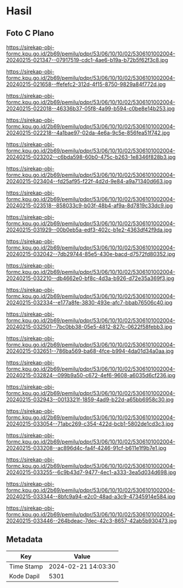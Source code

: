 # Hasil

## Foto C Plano

https://sirekap-obj-formc.kpu.go.id/2b69/pemilu/pdpr/53/06/10/10/02/5306101002004-20240215-021347--07917519-cdc1-4ae6-b19a-b72b5f62f3c8.jpg

https://sirekap-obj-formc.kpu.go.id/2b69/pemilu/pdpr/53/06/10/10/02/5306101002004-20240215-021658--ffefefc2-312d-4f15-8750-9829a84f772d.jpg

https://sirekap-obj-formc.kpu.go.id/2b69/pemilu/pdpr/53/06/10/10/02/5306101002004-20240215-022018--46336b37-05f8-4a99-b594-c0be8e14b253.jpg

https://sirekap-obj-formc.kpu.go.id/2b69/pemilu/pdpr/53/06/10/10/02/5306101002004-20240215-022218--4a1bae97-02da-4e6a-9c5e-856fea51f742.jpg

https://sirekap-obj-formc.kpu.go.id/2b69/pemilu/pdpr/53/06/10/10/02/5306101002004-20240215-023202--c6bda598-60b0-475c-b263-1e8346f828b3.jpg

https://sirekap-obj-formc.kpu.go.id/2b69/pemilu/pdpr/53/06/10/10/02/5306101002004-20240215-023404--fd25af95-f22f-4d2d-9e84-a9a71340d663.jpg

https://sirekap-obj-formc.kpu.go.id/2b69/pemilu/pdpr/53/06/10/10/02/5306101002004-20240215-023518--858033c9-b03f-48b4-af9a-8d7819c33dc9.jpg

https://sirekap-obj-formc.kpu.go.id/2b69/pemilu/pdpr/53/06/10/10/02/5306101002004-20240215-031929--00b0eb5a-edf3-402c-b1e2-4363df42f9da.jpg

https://sirekap-obj-formc.kpu.go.id/2b69/pemilu/pdpr/53/06/10/10/02/5306101002004-20240215-032042--7db29744-85e5-430e-bacd-d7572fd80352.jpg

https://sirekap-obj-formc.kpu.go.id/2b69/pemilu/pdpr/53/06/10/10/02/5306101002004-20240215-032210--db4662e0-bf8c-4d3a-b926-d72e35a369f3.jpg

https://sirekap-obj-formc.kpu.go.id/2b69/pemilu/pdpr/53/06/10/10/02/5306101002004-20240215-032334--e177a8fe-3830-493e-afc7-bbab76506c40.jpg

https://sirekap-obj-formc.kpu.go.id/2b69/pemilu/pdpr/53/06/10/10/02/5306101002004-20240215-032501--7bc0bb38-05e5-4812-827c-0622f58febb3.jpg

https://sirekap-obj-formc.kpu.go.id/2b69/pemilu/pdpr/53/06/10/10/02/5306101002004-20240215-032651--786ba569-ba68-4fce-b994-4da01d34a0aa.jpg

https://sirekap-obj-formc.kpu.go.id/2b69/pemilu/pdpr/53/06/10/10/02/5306101002004-20240215-032824--099b9a50-c672-4ef6-9608-a6035d6cf236.jpg

https://sirekap-obj-formc.kpu.go.id/2b69/pemilu/pdpr/53/06/10/10/02/5306101002004-20240215-032943--0013321f-1859-4ad9-b22d-a65bb6958c30.jpg

https://sirekap-obj-formc.kpu.go.id/2b69/pemilu/pdpr/53/06/10/10/02/5306101002004-20240215-033054--71abc269-c354-422d-bcb1-5802de1cd3c3.jpg

https://sirekap-obj-formc.kpu.go.id/2b69/pemilu/pdpr/53/06/10/10/02/5306101002004-20240215-033208--ac896d4c-fa4f-4246-91cf-b611e1f9b7e1.jpg

https://sirekap-obj-formc.kpu.go.id/2b69/pemilu/pdpr/53/06/10/10/02/5306101002004-20240215-033255--6c9b43d7-9477-4ec1-a333-3ea5d034d698.jpg

https://sirekap-obj-formc.kpu.go.id/2b69/pemilu/pdpr/53/06/10/10/02/5306101002004-20240215-033344--8bfc9a94-e2c0-48ad-a3c9-47345914e584.jpg

https://sirekap-obj-formc.kpu.go.id/2b69/pemilu/pdpr/53/06/10/10/02/5306101002004-20240215-033446--264bdeac-7dec-42c3-8657-42ab5b930473.jpg


## Metadata

| Key        | Value               |
| ---------- | ------------------- |
| Time Stamp | 2024-02-21 14:03:30 |
| Kode Dapil | 5301                |



